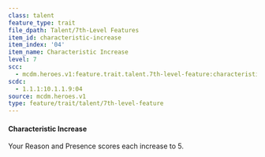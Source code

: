 ```yaml
---
class: talent
feature_type: trait
file_dpath: Talent/7th-Level Features
item_id: characteristic-increase
item_index: '04'
item_name: Characteristic Increase
level: 7
scc:
  - mcdm.heroes.v1:feature.trait.talent.7th-level-feature:characteristic-increase
scdc:
  - 1.1.1:10.1.1.9:04
source: mcdm.heroes.v1
type: feature/trait/talent/7th-level-feature
---
```


#### Characteristic Increase

Your Reason and Presence scores each increase to 5.
